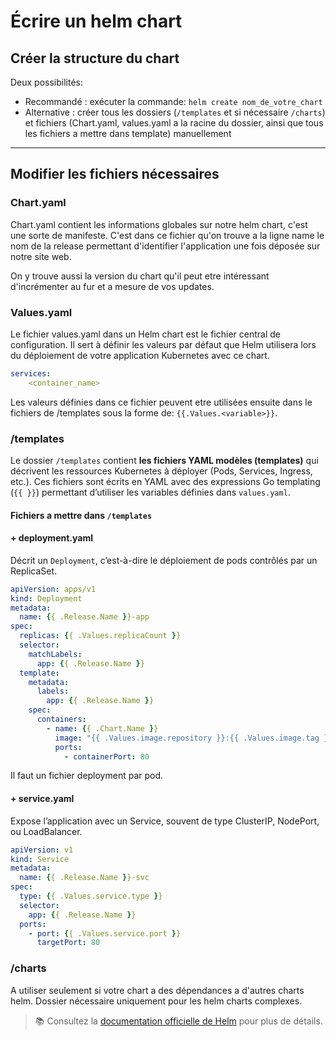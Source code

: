 # Écrire un helm chart

## Créer la structure du chart
Deux possibilités:
 - Recommandé : exécuter la commande: ```helm create nom_de_votre_chart```
 - Alternative : créer tous les dossiers (`/templates` et si nécessaire `/charts`) et fichiers (Chart.yaml, values.yaml a la racine du dossier, ainsi que tous les fichiers a mettre dans template) manuellement
 

---

## Modifier les fichiers nécessaires

### Chart.yaml
Chart.yaml contient les informations globales sur notre helm chart, c'est une sorte de manifeste. C'est dans ce fichier qu'on trouve a la ligne name le nom de la release permettant d'identifier l'application une fois déposée sur notre site web.

On y trouve aussi la version du chart qu'il peut etre intéressant d'incrémenter au fur et a mesure de vos updates.

### Values.yaml
Le fichier values.yaml dans un Helm chart est le fichier central de configuration. Il sert à définir les valeurs par défaut que Helm utilisera lors du déploiement de votre application Kubernetes avec ce chart.

```yaml
services: 
    <container_name>
```
Les valeurs définies dans ce fichier peuvent etre utilisées ensuite dans le fichiers de /templates sous la forme de: ```{{.Values.<variable>}}```.

### /templates
Le dossier `/templates` contient **les fichiers YAML modèles (templates)** qui décrivent les ressources Kubernetes à déployer (Pods, Services, Ingress, etc.). Ces fichiers sont écrits en YAML avec des expressions Go templating (`{{ }}`) permettant d’utiliser les variables définies dans `values.yaml`.

#### Fichiers a mettre dans  `/templates`

#### + **deployment.yaml**

Décrit un `Deployment`, c’est-à-dire le déploiement de pods contrôlés par un ReplicaSet.

```yaml
apiVersion: apps/v1
kind: Deployment
metadata:
  name: {{ .Release.Name }}-app
spec:
  replicas: {{ .Values.replicaCount }}
  selector:
    matchLabels:
      app: {{ .Release.Name }}
  template:
    metadata:
      labels:
        app: {{ .Release.Name }}
    spec:
      containers:
        - name: {{ .Chart.Name }}
          image: "{{ .Values.image.repository }}:{{ .Values.image.tag }}"
          ports:
            - containerPort: 80
```

Il faut un fichier deployment par pod.

#### + **service.yaml**
Expose l’application avec un Service, souvent de type ClusterIP, NodePort, ou LoadBalancer.

```yaml
apiVersion: v1
kind: Service
metadata:
  name: {{ .Release.Name }}-svc
spec:
  type: {{ .Values.service.type }}
  selector:
    app: {{ .Release.Name }}
  ports:
    - port: {{ .Values.service.port }}
      targetPort: 80
```


### /charts
A utiliser seulement si votre chart a des dépendances a d'autres charts helm. Dossier nécessaire uniquement pour les helm charts complexes.

> 📚 Consultez la [documentation officielle de Helm](https://helm.sh/docs/chart_template_guide/) pour plus de détails.
